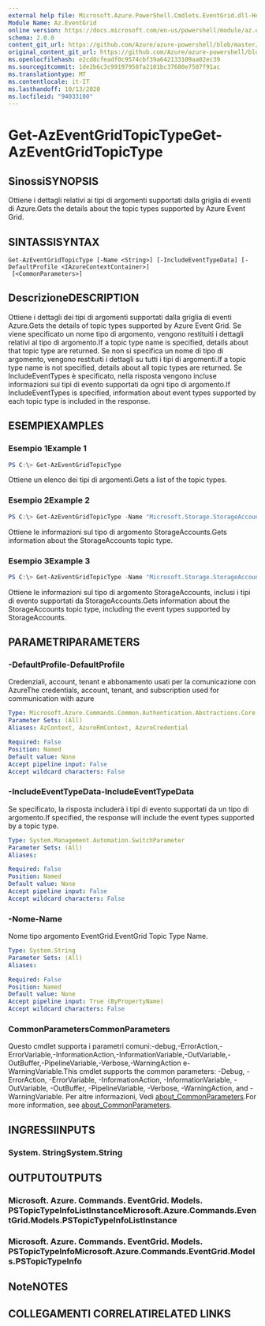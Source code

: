 ```yaml
---
external help file: Microsoft.Azure.PowerShell.Cmdlets.EventGrid.dll-Help.xml
Module Name: Az.EventGrid
online version: https://docs.microsoft.com/en-us/powershell/module/az.eventgrid/get-azeventgridtopictype
schema: 2.0.0
content_git_url: https://github.com/Azure/azure-powershell/blob/master/src/EventGrid/EventGrid/help/Get-AzEventGridTopicType.md
original_content_git_url: https://github.com/Azure/azure-powershell/blob/master/src/EventGrid/EventGrid/help/Get-AzEventGridTopicType.md
ms.openlocfilehash: e2cd8cfeadf0c9574cbf39a642133109aa02ec39
ms.sourcegitcommit: 1de2b6c3c99197958fa2101bc37680e7507f91ac
ms.translationtype: MT
ms.contentlocale: it-IT
ms.lasthandoff: 10/13/2020
ms.locfileid: "94033100"
---
```

# <span data-ttu-id="a23ca-101">Get-AzEventGridTopicType</span><span class="sxs-lookup"><span data-stu-id="a23ca-101">Get-AzEventGridTopicType</span></span>

## <span data-ttu-id="a23ca-102">Sinossi</span><span class="sxs-lookup"><span data-stu-id="a23ca-102">SYNOPSIS</span></span>
<span data-ttu-id="a23ca-103">Ottiene i dettagli relativi ai tipi di argomenti supportati dalla griglia di eventi di Azure.</span><span class="sxs-lookup"><span data-stu-id="a23ca-103">Gets the details about the topic types supported by Azure Event Grid.</span></span>

## <span data-ttu-id="a23ca-104">SINTASSI</span><span class="sxs-lookup"><span data-stu-id="a23ca-104">SYNTAX</span></span>

```
Get-AzEventGridTopicType [-Name <String>] [-IncludeEventTypeData] [-DefaultProfile <IAzureContextContainer>]
 [<CommonParameters>]
```

## <span data-ttu-id="a23ca-105">Descrizione</span><span class="sxs-lookup"><span data-stu-id="a23ca-105">DESCRIPTION</span></span>
<span data-ttu-id="a23ca-106">Ottiene i dettagli dei tipi di argomenti supportati dalla griglia di eventi Azure.</span><span class="sxs-lookup"><span data-stu-id="a23ca-106">Gets the details of topic types supported by Azure Event Grid.</span></span>
<span data-ttu-id="a23ca-107">Se viene specificato un nome tipo di argomento, vengono restituiti i dettagli relativi al tipo di argomento.</span><span class="sxs-lookup"><span data-stu-id="a23ca-107">If a topic type name is specified, details about that topic type are returned.</span></span>
<span data-ttu-id="a23ca-108">Se non si specifica un nome di tipo di argomento, vengono restituiti i dettagli su tutti i tipi di argomenti.</span><span class="sxs-lookup"><span data-stu-id="a23ca-108">If a topic type name is not specified, details about all topic types are returned.</span></span>
<span data-ttu-id="a23ca-109">Se IncludeEventTypes è specificato, nella risposta vengono incluse informazioni sui tipi di evento supportati da ogni tipo di argomento.</span><span class="sxs-lookup"><span data-stu-id="a23ca-109">If IncludeEventTypes is specified, information about event types supported by each topic type is included in the response.</span></span>

## <span data-ttu-id="a23ca-110">ESEMPI</span><span class="sxs-lookup"><span data-stu-id="a23ca-110">EXAMPLES</span></span>

### <span data-ttu-id="a23ca-111">Esempio 1</span><span class="sxs-lookup"><span data-stu-id="a23ca-111">Example 1</span></span>
```powershell
PS C:\> Get-AzEventGridTopicType
```

<span data-ttu-id="a23ca-112">Ottiene un elenco dei tipi di argomenti.</span><span class="sxs-lookup"><span data-stu-id="a23ca-112">Gets a list of the topic types.</span></span>

### <span data-ttu-id="a23ca-113">Esempio 2</span><span class="sxs-lookup"><span data-stu-id="a23ca-113">Example 2</span></span>
```powershell
PS C:\> Get-AzEventGridTopicType -Name "Microsoft.Storage.StorageAccounts"
```

<span data-ttu-id="a23ca-114">Ottiene le informazioni sul tipo di argomento StorageAccounts.</span><span class="sxs-lookup"><span data-stu-id="a23ca-114">Gets information about the StorageAccounts topic type.</span></span>

### <span data-ttu-id="a23ca-115">Esempio 3</span><span class="sxs-lookup"><span data-stu-id="a23ca-115">Example 3</span></span>
```powershell
PS C:\> Get-AzEventGridTopicType -Name "Microsoft.Storage.StorageAccounts" -IncludeEventTypeData
```

<span data-ttu-id="a23ca-116">Ottiene le informazioni sul tipo di argomento StorageAccounts, inclusi i tipi di evento supportati da StorageAccounts.</span><span class="sxs-lookup"><span data-stu-id="a23ca-116">Gets information about the StorageAccounts topic type, including the event types supported by StorageAccounts.</span></span>

## <span data-ttu-id="a23ca-117">PARAMETRI</span><span class="sxs-lookup"><span data-stu-id="a23ca-117">PARAMETERS</span></span>

### <span data-ttu-id="a23ca-118">-DefaultProfile</span><span class="sxs-lookup"><span data-stu-id="a23ca-118">-DefaultProfile</span></span>
<span data-ttu-id="a23ca-119">Credenziali, account, tenant e abbonamento usati per la comunicazione con Azure</span><span class="sxs-lookup"><span data-stu-id="a23ca-119">The credentials, account, tenant, and subscription used for communication with azure</span></span>

```yaml
Type: Microsoft.Azure.Commands.Common.Authentication.Abstractions.Core.IAzureContextContainer
Parameter Sets: (All)
Aliases: AzContext, AzureRmContext, AzureCredential

Required: False
Position: Named
Default value: None
Accept pipeline input: False
Accept wildcard characters: False
```

### <span data-ttu-id="a23ca-120">-IncludeEventTypeData</span><span class="sxs-lookup"><span data-stu-id="a23ca-120">-IncludeEventTypeData</span></span>
<span data-ttu-id="a23ca-121">Se specificato, la risposta includerà i tipi di evento supportati da un tipo di argomento.</span><span class="sxs-lookup"><span data-stu-id="a23ca-121">If specified, the response will include the event types supported by a topic type.</span></span>

```yaml
Type: System.Management.Automation.SwitchParameter
Parameter Sets: (All)
Aliases:

Required: False
Position: Named
Default value: None
Accept pipeline input: False
Accept wildcard characters: False
```

### <span data-ttu-id="a23ca-122">-Nome</span><span class="sxs-lookup"><span data-stu-id="a23ca-122">-Name</span></span>
<span data-ttu-id="a23ca-123">Nome tipo argomento EventGrid.</span><span class="sxs-lookup"><span data-stu-id="a23ca-123">EventGrid Topic Type Name.</span></span>

```yaml
Type: System.String
Parameter Sets: (All)
Aliases:

Required: False
Position: Named
Default value: None
Accept pipeline input: True (ByPropertyName)
Accept wildcard characters: False
```

### <span data-ttu-id="a23ca-124">CommonParameters</span><span class="sxs-lookup"><span data-stu-id="a23ca-124">CommonParameters</span></span>
<span data-ttu-id="a23ca-125">Questo cmdlet supporta i parametri comuni:-debug,-ErrorAction,-ErrorVariable,-InformationAction,-InformationVariable,-OutVariable,-OutBuffer,-PipelineVariable,-Verbose,-WarningAction e-WarningVariable.</span><span class="sxs-lookup"><span data-stu-id="a23ca-125">This cmdlet supports the common parameters: -Debug, -ErrorAction, -ErrorVariable, -InformationAction, -InformationVariable, -OutVariable, -OutBuffer, -PipelineVariable, -Verbose, -WarningAction, and -WarningVariable.</span></span> <span data-ttu-id="a23ca-126">Per altre informazioni, Vedi [about_CommonParameters](http://go.microsoft.com/fwlink/?LinkID=113216).</span><span class="sxs-lookup"><span data-stu-id="a23ca-126">For more information, see [about_CommonParameters](http://go.microsoft.com/fwlink/?LinkID=113216).</span></span>

## <span data-ttu-id="a23ca-127">INGRESSI</span><span class="sxs-lookup"><span data-stu-id="a23ca-127">INPUTS</span></span>

### <span data-ttu-id="a23ca-128">System. String</span><span class="sxs-lookup"><span data-stu-id="a23ca-128">System.String</span></span>

## <span data-ttu-id="a23ca-129">OUTPUT</span><span class="sxs-lookup"><span data-stu-id="a23ca-129">OUTPUTS</span></span>

### <span data-ttu-id="a23ca-130">Microsoft. Azure. Commands. EventGrid. Models. PSTopicTypeInfoListInstance</span><span class="sxs-lookup"><span data-stu-id="a23ca-130">Microsoft.Azure.Commands.EventGrid.Models.PSTopicTypeInfoListInstance</span></span>

### <span data-ttu-id="a23ca-131">Microsoft. Azure. Commands. EventGrid. Models. PSTopicTypeInfo</span><span class="sxs-lookup"><span data-stu-id="a23ca-131">Microsoft.Azure.Commands.EventGrid.Models.PSTopicTypeInfo</span></span>

## <span data-ttu-id="a23ca-132">Note</span><span class="sxs-lookup"><span data-stu-id="a23ca-132">NOTES</span></span>

## <span data-ttu-id="a23ca-133">COLLEGAMENTI CORRELATI</span><span class="sxs-lookup"><span data-stu-id="a23ca-133">RELATED LINKS</span></span>

